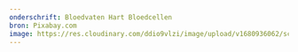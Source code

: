 ```yaml
---
onderschrift: Bloedvaten Hart Bloedcellen
bron: Pixabay.com
image: https://res.cloudinary.com/ddio9vlzi/image/upload/v1680936062/sciencegeek/posts/bloedvaten-hart-bloedcellen.jpg
---
```

